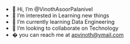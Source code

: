 - 👋 Hi, I’m @VinothAsoorPalanivel
- 👀 I’m interested in Learning new things
- 🌱 I’m currently learning Data Engineering 
- 💞️ I’m looking to collaborate on Technology
- � you can reach me at apvinoth@ymail.com

<!---
VinothAsoorPalanivel/VinothAsoorPalanivel is a ✨ special ✨ repository because its `README.md` (this file) appears on your GitHub profile.
You can click the Preview link to take a look at your changes.
--->
